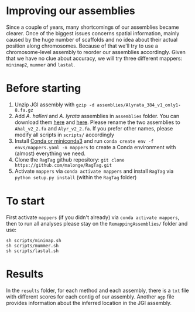 # Improving our assemblies

Since a couple of years, many shortcomings of our assemblies became clearer. Once of the biggest issues concerns spatial information, mainly caused by the huge number of scaffolds and no idea about their actual position along chromosomes. Because of that we'll try to use a chromosome-level assembly to reorder our assemblies accordingly. Given that we have no clue about accuracy, we will try three different mappers: `minimap2`, `mummer` and `lastal`.

# Before starting

 1) Unzip JGI assembly with `gzip -d assemblies/Alyrata_384_v1_only1-8.fa.gz`
 2) Add _A. halleri_ and _A. lyrata_ assemblies in `assemblies` folder. You can download them [here](https://www.ebi.ac.uk/ena/browser/view/GCA_900205625.1) and [here](https://www.ebi.ac.uk/ena/browser/view/GCA_900078215.1). Please rename the two assemblies to `Ahal_v2_2.fa` and `Alyr_v2_2.fa`. If you prefer other names, please modify all scripts in `scripts/` accordingly
 3) Install [Conda or miniconda3](https://docs.conda.io/projects/conda/en/latest/user-guide/install/) and run `conda create env -f envs/mappers.yaml -n mappers` to create a Conda environment with (almost) everything we need.
 4) Clone the `RagTag` github repository: `git clone https://github.com/malonge/RagTag.git`
 5) Activate `mappers` via `conda activate mappers` and install `RagTag` via `python setup.py install` (within the `RagTag` folder)

# To start

First activate `mappers` (if you didn't already) via `conda activate mappers`, then to run all analyses please stay on the `RemappingAssemblies/` folder and use:

```
sh scripts/minimap.sh
sh scripts/mummer.sh
sh scripts/lastal.sh
```
# Results

 In the `results` folder, for each method and each assembly, there is a `txt` file with different scores for each contig of our assembly. Another `agp` file provides information about the inferred location in the JGI assembly.
